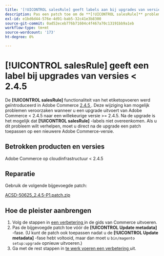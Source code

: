 ```yaml
---
title: '[!UICONTROL salesRule] geeft labels aan bij upgrades van versies &lt; 2.4.5'
description: Pas een patch toe om de **[!UICONTROL salesRule]** problemen op te lossen wanneer u een upgrade uitvoert van Adobe Commerce versies &lt; 2.4.5.
exl-id: e1bd6d44-576e-4d91-bab5-32c41e3b8300
source-git-commit: 0ad52eceb776b71604c4f467a70c13191bb9a1eb
workflow-type: tm+mt
source-wordcount: '173'
ht-degree: 0%

---
```


# **[!UICONTROL salesRule]** geeft een label bij upgrades van versies &lt; 2.4.5

De **[!UICONTROL salesRule]** functionaliteit van het etiketopvoeren werd geïntroduceerd in Adobe Commerce [ 2.4.5 ](/docs/commerce-operations/release/notes/adobe-commerce/2-4-5.html). Deze wijziging kan mogelijk problemen veroorzaken wanneer u een upgrade uitvoert van Adobe Commerce &lt; 2.4.5 naar een willekeurige versie >= 2.4.5. Na de upgrade is het mogelijk dat **[!UICONTROL salesRule]** -labels niet overeenkomen. Als u dit probleem wilt verhelpen, moet u direct na de upgrade een patch toepassen op een nieuwere Adobe Commerce-versie.

## Betrokken producten en versies

Adobe Commerce op cloudinfrastructuur &lt; 2.4.5

## Reparatie

Gebruik de volgende bijgevoegde patch:

[ACSD-50625_2.4.5-P1.patch.zip](assets/ACSD-50625_2.4.5-p1.patch.zip)

## Hoe de pleister aanbrengen

1. Volg de stappen in [ een verbetering ](https://experienceleague.adobe.com/docs/commerce-operations/upgrade-guide/implementation/perform-upgrade.html?lang=nl-NL) in de gids van Commerce uitvoeren.
1. Pas de bijgevoegde patch toe vóór de **[!UICONTROL Update metadata]** -fase.
(U kunt de patch ook toepassen nadat u de **[!UICONTROL Update metadata]** -fase hebt voltooid, maar dan moet u `bin/magento setup:upgrade` opnieuw uitvoeren.)
1. Ga met de rest stappen in [ te werk voeren een verbetering ](https://experienceleague.adobe.com/docs/commerce-operations/upgrade-guide/implementation/perform-upgrade.html?lang=nl-NL) uit.
